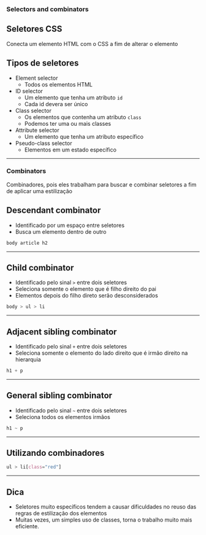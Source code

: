 ### Selectors and combinators

## Seletores CSS
  Conecta um elemento HTML com o CSS a fim de alterar o elemento

## Tipos de seletores
* Element selector
  - Todos os elementos HTML
* ID selector
  - Um elemento que tenha um atributo `id`
  - Cada id devera ser único
* Class selector
  - Os elementos que contenha um atributo `class`
  - Podemos ter uma ou mais classes
* Attribute selector
  - Um elemento que tenha um atributo específico
* Pseudo-class selector
  - Elementos em um estado específico

---------------------------------------------------------------------------------------------------

### Combinators
  Combinadores, pois eles trabalham para buscar e combinar seletores a fim de aplicar uma estilização

## Descendant combinator
* Identificado por um espaço entre seletores
* Busca um elemento dentro de outro

``` Css
body article h2
```
---------------------------------------------------------------------------------------------------

## Child combinator
* Identificado pelo sinal ` > ` entre dois seletores
* Seleciona somente o elemento que é filho direito do pai
* Elementos depois do filho direto serão desconsiderados

``` Css
body > ul > li
```

---------------------------------------------------------------------------------------------------

## Adjacent sibling combinator
* Identificado pelo sinal ` + ` entre dois seletores
* Seleciona somente o elemento do lado direito que é irmão direito na hierarquia

``` Css
h1 + p
```

---------------------------------------------------------------------------------------------------

## General sibling combinator
* Identificado pelo sinal ` ~ ` entre dois seletores
* Seleciona todos os elementos irmãos

``` Css
h1 ~ p
```

---------------------------------------------------------------------------------------------------

## Utilizando combinadores

``` Css
ul > li[class="red"]
```

---------------------------------------------------------------------------------------------------

## Dica
* Seletores muito específicos tendem a causar dificuldades no reuso das regras de estilização dos elementos
* Muitas vezes, um simples uso de classes, torna o trabalho muito mais eficiente.








